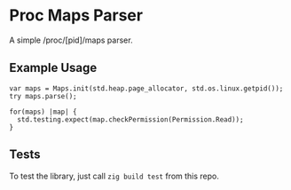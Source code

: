 # Proc Maps Parser
A simple /proc/[pid]/maps parser.

## Example Usage
```zig
var maps = Maps.init(std.heap.page_allocator, std.os.linux.getpid());
try maps.parse();

for(maps) |map| {
  std.testing.expect(map.checkPermission(Permission.Read));
}
```

## Tests
To test the library, just call 
`zig build test`
from this repo.
